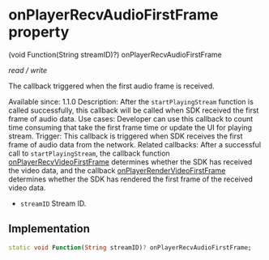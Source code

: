 


# onPlayerRecvAudioFirstFrame property







(void Function(String streamID)?) onPlayerRecvAudioFirstFrame
  
_<span class="feature">read / write</span>_



<p>The callback triggered when the first audio frame is received.</p>
<p>Available since: 1.1.0
Description: After the <code>startPlayingStream</code> function is called successfully, this callback will be called when SDK received the first frame of audio data.
Use cases: Developer can use this callback to count time consuming that take the first frame time or update the UI for playing stream.
Trigger: This callback is triggered when SDK receives the first frame of audio data from the network.
Related callbacks: After a successful call to <code>startPlayingStream</code>, the callback function <a href="../../zego_uikit_prebuilt_live_audio_room/ZegoExpressEngine/onPlayerRecvVideoFirstFrame.md">onPlayerRecvVideoFirstFrame</a> determines whether the SDK has received the video data, and the callback <a href="../../zego_uikit_prebuilt_live_audio_room/ZegoExpressEngine/onPlayerRenderVideoFirstFrame.md">onPlayerRenderVideoFirstFrame</a> determines whether the SDK has rendered the first frame of the received video data.</p>
<ul>
<li><code>streamID</code> Stream ID.</li>
</ul>



## Implementation

```dart
static void Function(String streamID)? onPlayerRecvAudioFirstFrame;
```







